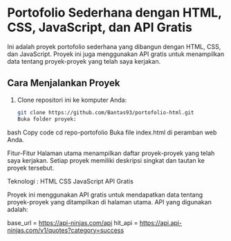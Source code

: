 # Portofolio Sederhana dengan HTML, CSS, JavaScript, dan API Gratis

Ini adalah proyek portofolio sederhana yang dibangun dengan HTML, CSS, dan JavaScript. Proyek ini juga menggunakan API gratis untuk menampilkan data tentang proyek-proyek yang telah saya kerjakan.

## Cara Menjalankan Proyek

1. Clone repositori ini ke komputer Anda:

   ```bash
   git clone https://github.com/Bantas93/portofolio-html.git
   Buka folder proyek:
   ```

bash
Copy code
cd repo-portofolio
Buka file index.html di peramban web Anda.

Fitur-Fitur
Halaman utama menampilkan daftar proyek-proyek yang telah saya kerjakan.
Setiap proyek memiliki deskripsi singkat dan tautan ke proyek tersebut.

Teknologi :
HTML
CSS
JavaScript
API Gratis

Proyek ini menggunakan API gratis untuk mendapatkan data tentang proyek-proyek yang ditampilkan di halaman utama. API yang digunakan adalah:

base_url = https://api-ninjas.com/api
hit_api = https://api.api-ninjas.com/v1/quotes?category=success
